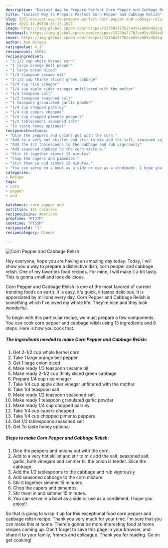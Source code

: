```yaml
---
description: "Easiest Way to Prepare Perfect Corn Pepper and Cabbage Relish"
title: "Easiest Way to Prepare Perfect Corn Pepper and Cabbage Relish"
slug: 5371-easiest-way-to-prepare-perfect-corn-pepper-and-cabbage-relish
date: 2021-11-09T00:33:13.352Z
image: https://img-global.cpcdn.com/recipes/15750a777b2ced5e/680x482cq70/corn-pepper-and-cabbage-relish-recipe-main-photo.jpg
thumbnail: https://img-global.cpcdn.com/recipes/15750a777b2ced5e/680x482cq70/corn-pepper-and-cabbage-relish-recipe-main-photo.jpg
cover: https://img-global.cpcdn.com/recipes/15750a777b2ced5e/680x482cq70/corn-pepper-and-cabbage-relish-recipe-main-photo.jpg
author: Ann Ortega
ratingvalue: 4.3
reviewcount: 15614
recipeingredient:
- "2-1/2 cup whole kernel corn"
- "1 large orange bell pepper"
- "1 large onion diced"
- "1/3 teaspoon sesame oil"
- "2-1/2 cup thinly sliced green cabbage"
- "1/4 cup rice vinegar"
- "1/4 cup apple cider vinegar unfiltered with the mother"
- "1/4 teaspoon salt"
- "1/2 teaspoon seasoned salt"
- "1 teaspoon granulated garlic powder"
- "1/4 cup chopped parsley"
- "1/4 cup capers chopped"
- "1/4 cup chopped pimento peppers"
- "1/2 tablespoons seasoned salt"
- "To taste honey optional"
recipeinstructions:
- "Dice the peppers and onions put with the corn."
- "Add to a very hot skillet and stir to mix add the salt, seasoned salt, garlic, both vinegars and simmer till the onion is tender. Slice the cabbage."
- "Add the 1/2 tablespoons to the cabbage and rub vigorously"
- "Add seasoned cabbage to the corn mixture."
- "Stir it together simmer 15 minutes"
- "Chop the capers and pimentos."
- "Stir them in and simmer 15 minutes."
- "You can serve in a bowl as a side or use as a condiment. I hope you enjoy!!"
categories:
- Recipe
tags:
- corn
- pepper
- and

katakunci: corn pepper and 
nutrition: 151 calories
recipecuisine: American
preptime: "PT37M"
cooktime: "PT55M"
recipeyield: "1"
recipecategory: Dinner

---
```



![Corn Pepper and Cabbage Relish](https://img-global.cpcdn.com/recipes/15750a777b2ced5e/680x482cq70/corn-pepper-and-cabbage-relish-recipe-main-photo.jpg)

Hey everyone, hope you are having an amazing day today. Today, I will show you a way to prepare a distinctive dish, corn pepper and cabbage relish. One of my favorites food recipes. For mine, I will make it a bit tasty. This is gonna smell and look delicious.

Corn Pepper and Cabbage Relish is one of the most favored of current trending foods on earth. It is easy, it's quick, it tastes delicious. It is appreciated by millions every day. Corn Pepper and Cabbage Relish is something which I've loved my whole life. They're nice and they look wonderful.




To begin with this particular recipe, we must prepare a few components. You can cook corn pepper and cabbage relish using 15 ingredients and 8 steps. Here is how you cook that.

<!--inarticleads1-->

##### The ingredients needed to make Corn Pepper and Cabbage Relish:

1. Get 2-1/2 cup whole kernel corn
1. Take 1 large orange bell pepper
1. Get 1 large onion diced
1. Make ready 1/3 teaspoon sesame oil
1. Make ready 2-1/2 cup thinly sliced green cabbage
1. Prepare 1/4 cup rice vinegar
1. Take 1/4 cup apple cider vinegar unfiltered with the mother
1. Take 1/4 teaspoon salt
1. Make ready 1/2 teaspoon seasoned salt
1. Make ready 1 teaspoon granulated garlic powder
1. Make ready 1/4 cup chopped parsley
1. Take 1/4 cup capers chopped
1. Take 1/4 cup chopped pimento peppers
1. Get 1/2 tablespoons seasoned salt
1. Get To taste honey optional




<!--inarticleads2-->

##### Steps to make Corn Pepper and Cabbage Relish:

1. Dice the peppers and onions put with the corn.
1. Add to a very hot skillet and stir to mix add the salt, seasoned salt, garlic, both vinegars and simmer till the onion is tender. Slice the cabbage.
1. Add the 1/2 tablespoons to the cabbage and rub vigorously
1. Add seasoned cabbage to the corn mixture.
1. Stir it together simmer 15 minutes
1. Chop the capers and pimentos.
1. Stir them in and simmer 15 minutes.
1. You can serve in a bowl as a side or use as a condiment. I hope you enjoy!!




So that is going to wrap it up for this exceptional food corn pepper and cabbage relish recipe. Thank you very much for your time. I'm sure that you can make this at home. There's gonna be more interesting food at home recipes coming up. Don't forget to save this page in your browser, and share it to your family, friends and colleague. Thank you for reading. Go on get cooking!
